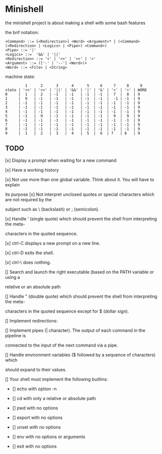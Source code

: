 # Minishell

the minishell project is about making a shell with some 
bash features

the bnf notation:
```bnf
<Command> ::= [<Redirection>] <Word> <Argument>* | (<Command> (<Redirection> | <Logics> | <Pipe>) <Command>)
<Pipe> ::= '|' 
<Logics> ::=  '&&' | '||'
<Redirection> ::= '<' | '<<' | '>>' | '>'
<Argument> ::= (['-' | '--'] <Word>)+
<Word> ::= <File> | <String>
```

machine state:

```
         1      2      3      4      5     6     7     8     9
state | '<<' | '>>' | '||' | '&&' | '|' | '&' | '<' | '>' | WORD
0     |  1   |  2   | -1   | -1   | -1  | -1  |  7  |  8  | 9
1     |  9   | -1   | -1   | -1   | -1  | -1  |  -1 | -1  | 9
2     | -1   | -1   | -1   | -1   | -1  | -1  | -1  | -1  | 9
3     | -1   | -1   | -1   | -1   | -1  | -1  | -1  | -1  | 9
4     | -1   | -1   | -1   | -1   | -1  | -1  | -1  | -1  | 9
5     | -1   |  9   | -1   | -1   | -1  | -1  |  9  |  9  | 9
6     | -1   | -1   | -1   | -1   | -1  | -1  | -1  | -1  | 9
7     | -1   | -1   | -1   | -1   | -1  | -1  | -1  | -1  | 9
8     | -1   | -1   | -1   | -1   | -1  | -1  | -1  | -1  | 9
9     |  1   |  2   |  3   |  4   |  5  |  6  | 7   | 8   | 9
```
## TODO

[x] Display a prompt when waiting for a new command

[x] Have a working history

[x] Not use more than one global variable. Think about it. You will have to explain

its purpose
[x] Not interpret unclosed quotes or special characters which are not required by the

subject such as \ (backslash) or ; (semicolon).

[x] Handle ’ (single quote) which should prevent the shell from interpreting the meta-

characters in the quoted sequence.

[x] ctrl-C displays a new prompt on a new line.

[x] ctrl-D exits the shell.

[x] ctrl-\ does nothing.

[] Search and launch the right executable (based on the PATH variable or using a

relative or an absolute path

[] Handle " (double quote) which should prevent the shell from interpreting the meta-

characters in the quoted sequence except for $ (dollar sign).

[] Implement redirections:

[] Implement pipes (| character). The output of each command in the pipeline is

connected to the input of the next command via a pipe.

[] Handle environment variables ($ followed by a sequence of characters) which

should expand to their values.

[] Your shell must implement the following builtins:

- [] echo with option -n

- [] cd with only a relative or absolute path

- [] pwd with no options

- [] export with no options

- [] unset with no options

- [] env with no options or arguments

- [] exit with no options
